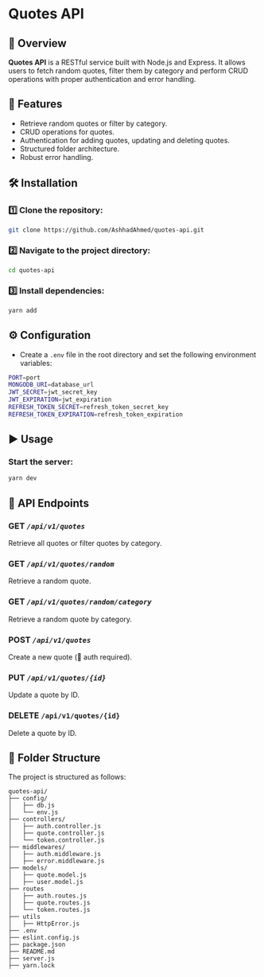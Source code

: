 # Quotes API

## 📘 Overview

**Quotes API** is a RESTful service built with Node.js and Express. It allows users to fetch random quotes, filter them by category and perform CRUD operations with proper authentication and error handling.

## 🚀 Features

- Retrieve random quotes or filter by category.
- CRUD operations for quotes.
- Authentication for adding quotes, updating and deleting quotes.
- Structured folder architecture.
- Robust error handling.

## 🛠️ Installation

### 1️⃣ Clone the repository:

```sh
git clone https://github.com/AshhadAhmed/quotes-api.git
```

### 2️⃣ Navigate to the project directory:

```sh
cd quotes-api
```

### 3️⃣ Install dependencies:

```sh
yarn add
```

## ⚙️ Configuration

- Create a `.env` file in the root directory and set the following environment variables:

```sh
PORT=port
MONGODB_URI=database_url
JWT_SECRET=jwt_secret_key
JWT_EXPIRATION=jwt_expiration
REFRESH_TOKEN_SECRET=refresh_token_secret_key
REFRESH_TOKEN_EXPIRATION=refresh_token_expiration
```

## ▶️ Usage

### Start the server:

```sh
yarn dev
```

## 📡 API Endpoints

### GET **_`/api/v1/quotes`_**

Retrieve all quotes or filter quotes by category.

### GET **_`/api/v1/quotes/random`_**

Retrieve a random quote.

### GET **_`/api/v1/quotes/random/category`_**

Retrieve a random quote by category.

### POST **_`/api/v1/quotes`_**

Create a new quote (🔐 auth required).

### PUT **_`/api/v1/quotes/{id}`_**

Update a quote by ID.

### DELETE **`/api/v1/quotes/{id}`**

Delete a quote by ID.

## 📁 Folder Structure

The project is structured as follows:

```
quotes-api/
├── config/
│   ├── db.js
│   └── env.js
├── controllers/
│   ├── auth.controller.js
│   ├── quote.controller.js
│   └── token.controller.js
├── middlewares/
│   ├── auth.middleware.js
│   ├── error.middleware.js
├── models/
│   ├── quote.model.js
│   ├── user.model.js
├── routes
│   ├── auth.routes.js
│   ├── quote.routes.js
│   └── token.routes.js
├── utils
│   ├── HttpError.js
├── .env
├── eslint.config.js
├── package.json
├── README.md
├── server.js
├── yarn.lock
```
